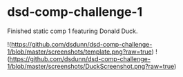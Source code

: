 # dsd-comp-challenge-1
Finished static comp 1 featuring Donald Duck.

!(https://github.com/dsdunn/dsd-comp-challenge-1/blob/master/screenshots/template.png?raw=true)
!(https://github.com/dsdunn/dsd-comp-challenge-1/blob/master/screenshots/DuckScreenshot.png?raw=true)
